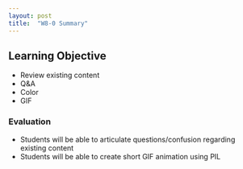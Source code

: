```yaml
---
layout: post
title:  "W8-0 Summary"
---
```


## Learning Objective
- Review existing content 
- Q&A 
- Color 
- GIF


### Evaluation 
- Students will be able to articulate questions/confusion regarding existing content 
- Students will be able to create short GIF animation using PIL 


